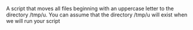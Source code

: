 A script that moves all files beginning with an uppercase letter to the directory /tmp/u. You can assume that the directory /tmp/u will exist when we will run your script

